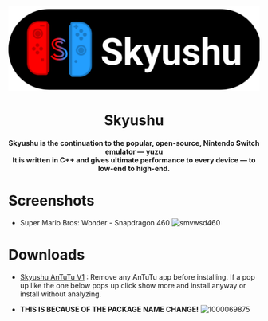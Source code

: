 <p align="center">
	<img src="skyushu.png" width="" height="" alt="Skyushu" />  
</p>

<h1 align="center"><b>Skyushu</b>
<br>
<h4 align="center"><b>Skyushu</b> is the continuation to the popular, open-source, Nintendo Switch emulator — yuzu
<br>
It is written in C++ and gives ultimate performance to every device — to low-end to high-end.
</h4>

# Screenshots
- Super Mario Bros: Wonder - Snapdragon 460
![smvwsd460](https://github.com/user-attachments/assets/69b7eed8-35a2-4981-bd9a-7c22c6b0221b)

# Downloads
- [Skyushu AnTuTu V1](https://github.com/skyushu/skyushu/releases/tag/REV-2) : Remove any AnTuTu app before installing. If a pop up like the one below pops up click show more and install anyway or install without analyzing.

- **THIS IS BECAUSE OF THE PACKAGE NAME CHANGE!**
![1000069875](https://github.com/user-attachments/assets/844a7338-28ee-44a1-a5fb-3731e6815878)
